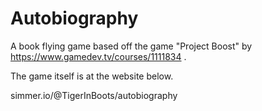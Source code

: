 # Autobiography

A book flying game based off the game "Project Boost" by https://www.gamedev.tv/courses/1111834 . 

The game itself is at the website below.

simmer.io/@TigerInBoots/autobiography
